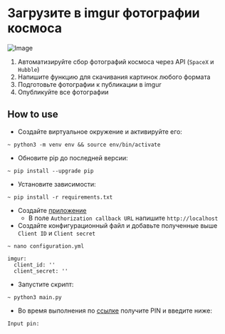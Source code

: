 # Загрузите в imgur фотографии космоса

![Image](https://dvmn.org/media/lessons/space.jpg)

1. Автоматизируйте сбор фотографий космоса через API (`SpaceX` и `Hubble`)
2. Напишите функцию для скачивания картинок любого формата
3. Подготовьте фотографии к публикации в imgur
4. Опубликуйте все фотографии

## How to use
* Создайте виртуальное окружение и активируйте его:
```shell script
~ python3 -m venv env && source env/bin/activate
```
* Обновите pip до последней версии:
```shell script
~ pip install --upgrade pip
```
* Установите зависимости:
```shell script
~ pip install -r requirements.txt
```
* Создайте [приложение](https://api.imgur.com/oauth2/addclient)
    - В поле `Authorization callback URL` напишите `http://localhost`
* Создайте конфигурационный файл и добавьте полученные выше `Client ID` и `Client secret`
```shell script
~ nano configuration.yml
```
```
imgur:
  client_id: ''
  client_secret: ''
```
* Запустите скрипт:
```shell script
~ python3 main.py
```

* Во время выполнения по [ссылке](https://api.imgur.com/oauth2/authorize) получите PIN и введите ниже: 
```
Input pin: 
```